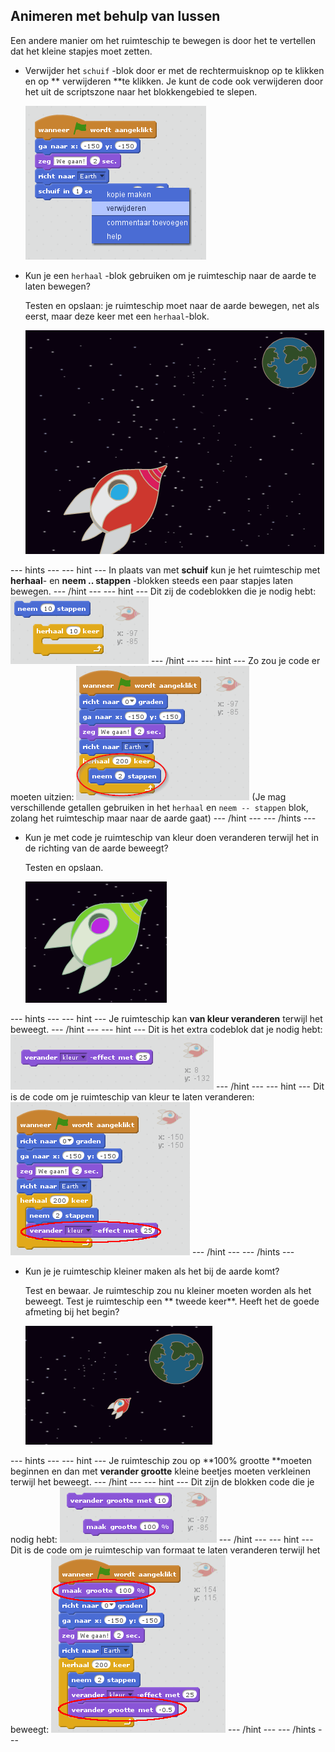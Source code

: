 ## Animeren met behulp van lussen

Een andere manier om het ruimteschip te bewegen is door het te vertellen dat het kleine stapjes moet zetten.

+ Verwijder het ` schuif ` -blok door er met de rechtermuisknop op te klikken en op ** verwijderen **te klikken. Je kunt de code ook verwijderen door het uit de scriptszone naar het blokkengebied te slepen.
    
    ![Deleting the glide block](images/space-delete-glide.png)

+ Kun je een ` herhaal ` -blok gebruiken om je ruimteschip naar de aarde te laten bewegen?
    
    Testen en opslaan: je ruimteschip moet naar de aarde bewegen, net als eerst, maar deze keer met een ` herhaal `-blok.
    
    ![Testing a spaceship animation](images/space-animate-stage.png)

--- hints --- --- hint --- In plaats van met **schuif** kun je het ruimteschip met **herhaal**- en **neem .. stappen** -blokken steeds een paar stapjes laten bewegen. --- /hint --- --- hint --- Dit zij de codeblokken die je nodig hebt: ![Blocks for an animated spaceship](images/space-repeat-blocks.png) --- /hint --- --- hint --- Zo zou je code er moeten uitzien: ![Code for an animated spaceship](images/space-repeat-code.png) (Je mag verschillende getallen gebruiken in het `herhaal` en `neem -- stappen` blok, zolang het ruimteschip maar naar de aarde gaat) --- /hint --- --- /hints ---

+ Kun je met code je ruimteschip van kleur doen veranderen terwijl het in de richting van de aarde beweegt?
    
    Testen en opslaan.
    
    ![Testing a colour-changing spaceship](images/space-colour-test.png)

--- hints --- --- hint --- Je ruimteschip kan **van kleur veranderen** terwijl het beweegt. --- /hint --- --- hint --- Dit is het extra codeblok dat je nodig hebt: ![Block for changing colour](images/space-colour-blocks.png) --- /hint --- --- hint --- Dit is de code om je ruimteschip van kleur te laten veranderen: ![Code for an animated spaceship](images/space-colour-code.png) --- /hint --- --- /hints ---

+ Kun je je ruimteschip kleiner maken als het bij de aarde komt?
    
    Test en bewaar. Je ruimteschip zou nu kleiner moeten worden als het beweegt. Test je ruimteschip een ** tweede keer**. Heeft het de goede afmeting bij het begin?
    
    ![Testing a shrinking spaceship](images/space-size-test.png)

--- hints --- --- hint --- Je ruimteschip zou op **100% grootte **moeten beginnen en dan met **verander grootte** kleine beetjes moeten verkleinen terwijl het beweegt. --- /hint --- --- hint --- Dit zijn de blokken code die je nodig hebt: ![Blocks for changing size](images/space-size-blocks.png) --- /hint --- --- hint --- Dit is de code om je ruimteschip van formaat te laten veranderen terwijl het beweegt: ![Code for changing size](images/space-size-code.png) --- /hint --- --- /hints ---